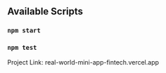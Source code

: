

## Available Scripts

### `npm start`

### `npm test`

Project Link: real-world-mini-app-fintech.vercel.app
